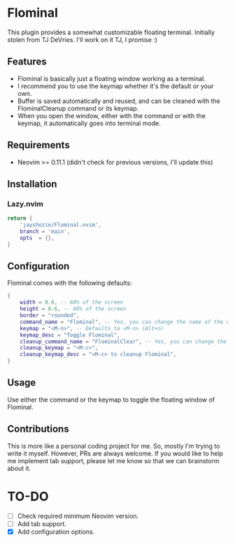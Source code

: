 # Flominal

This plugin provides a somewhat customizable floating terminal.
Initially stolen from TJ DeVries. I'll work on it TJ, I promise :)

## Features

- Flominal is basically just a floating window working as a terminal.
- I recommend you to use the keymap whether it's the default or your own.
- Buffer is saved automatically and reused, and can be cleaned with the FlominalCleanup command or its keymap.
- When you open the window, either with the command or with the keymap, it automatically goes into terminal mode.

## Requirements

- Neovim >= 0.11.1 (didn't check for previous versions, I'll update this)

## Installation

### Lazy.nvim

```lua
return {
    'jayshozie/Flominal.nvim',
    branch = 'main',
    opts  = {},
}
```

## Configuration

Flominal comes with the following defaults:

```lua
{
    width = 0.6, -- 60% of the screen
    height = 0.6, -- 60% of the screen
    border = "rounded",
    command_name = "Flominal", -- Yes, you can change the name of the command.
    keymap = "<M-n>", -- Defaults to <M-n> (Alt+n)
    keymap_desc = "Toggle Flominal",
    cleanup_command_name = "FlominalClear", -- Yes, you can change the clear command, too.
    cleanup_keymap = "<M-c>",
    cleanup_keymap_desc = "<M-c> to cleanup Flominal",
}
```

## Usage

Use either the command or the keymap to toggle the floating window of Flominal.

## Contributions

This is more like a personal coding project for me.
So, mostly I'm trying to write it myself.
However, PRs are always welcome. 
If you would like to help me implement tab support, please let me know so that we can brainstorm about it.

# TO-DO

- [ ] Check required minimum Neovim version.
- [ ] Add tab support.
- [x] Add configuration options.
